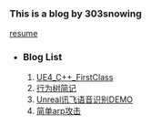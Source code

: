### This is a blog by 303snowing
[resume][resume]
* ### Blog List

	1. [UE4_C++_FirstClass][UE4_C++_FirstClass]
	2. [行为树简记][行为树简记]
	3. [Unreal讯飞语音识别DEMO][Unreal讯飞语音识别DEMO]
	4. [简单arp攻击][简单arp攻击]



<!-- Links -->
[resume]: https://303snowing.github.io/resume/resume.html
[UE4_C++_FirstClass]: https://303snowing.github.io/UE4_C++_FirstClass.html
[行为树简记]: https://303snowing.github.io/行为树简记.html
[Unreal讯飞语音识别DEMO]: https://303snowing.github.io/UnrealXunFeiSpeech.html
[简单arp攻击]: https://303snowing.github.io/Kali_arp_crack.html


